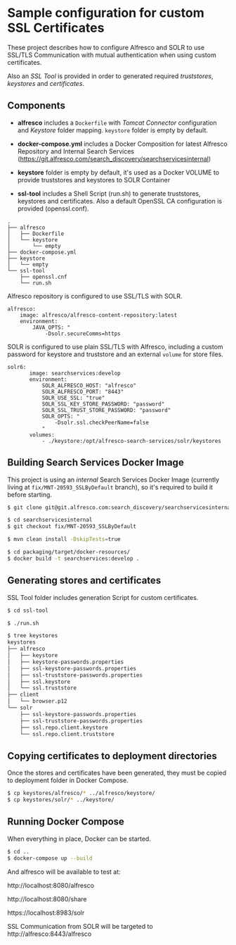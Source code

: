 # Sample configuration for custom SSL Certificates

These project describes how to configure Alfresco and SOLR to use SSL/TLS Communication with mutual authentication when using custom certificates.

Also an *SSL Tool* is provided in order to generated required *truststores*, *keystores* and *certificates*.

## Components

* **alfresco** includes a `Dockerfile` with *Tomcat Connector* configuration and *Keystore* folder mapping. `keystore` folder is empty by default.

* **docker-compose.yml** includes a Docker Composition for latest Alfresco Repository and Internal Search Services (https://git.alfresco.com/search_discovery/searchservicesinternal)

* **keystore** folder is empty by default, it's used as a Docker VOLUME to provide truststores and keystores to SOLR Container

* **ssl-tool** includes a Shell Script (run.sh) to generate truststores, keystores and certificates. Also a default OpenSSL CA configuration is provided (openssl.conf).

```
.
├── alfresco
│   ├── Dockerfile
│   └── keystore
│       └── empty
├── docker-compose.yml
├── keystore
│   └── empty
└── ssl-tool
    ├── openssl.cnf
    └── run.sh
```

Alfresco repository is configured to use SSL/TLS with SOLR.

```
alfresco:
    image: alfresco/alfresco-content-repository:latest
    environment:
        JAVA_OPTS: "
            -Dsolr.secureComms=https
```

SOLR is configured to use plain SSL/TLS with Alfresco, including a custom password for keystore and truststore and an external `volume` for store files.

```
solr6:
       image: searchservices:develop
       environment:
           SOLR_ALFRESCO_HOST: "alfresco"
           SOLR_ALFRESCO_PORT: "8443"
           SOLR_USE_SSL: "true"
           SOLR_SSL_KEY_STORE_PASSWORD: "password"
           SOLR_SSL_TRUST_STORE_PASSWORD: "password"
           SOLR_OPTS: "
               -Dsolr.ssl.checkPeerName=false
           "
       volumes:
           - ./keystore:/opt/alfresco-search-services/solr/keystores
```

## Building Search Services Docker Image

This project is using an *internal* Search Services Docker Image (currently living at `fix/MNT-20593_SSLByDefault` branch), so it's required to build it before starting.

```bash
$ git clone git@git.alfresco.com:search_discovery/searchservicesinternal.git

$ cd searchservicesinternal
$ git checkout fix/MNT-20593_SSLByDefault

$ mvn clean install -DskipTests=true

$ cd packaging/target/docker-resources/
$ docker build -t searchservices:develop .
```

## Generating stores and certificates

SSL Tool folder includes generation Script for custom certificates.

```bash
$ cd ssl-tool

$ ./run.sh

$ tree keystores
keystores
├── alfresco
│   ├── keystore
│   ├── keystore-passwords.properties
│   ├── ssl-keystore-passwords.properties
│   ├── ssl-truststore-passwords.properties
│   ├── ssl.keystore
│   └── ssl.truststore
├── client
│   └── browser.p12
└── solr
    ├── ssl-keystore-passwords.properties
    ├── ssl-truststore-passwords.properties
    ├── ssl.repo.client.keystore
    └── ssl.repo.client.truststore
```

## Copying certificates to deployment directories

Once the stores and certificates have been generated, they must be copied to deployment folder in Docker Compose.

```bash
$ cp keystores/alfresco/* ../alfresco/keystore/
$ cp keystores/solr/* ../keystore/
```

## Running Docker Compose

When everything in place, Docker can be started.

```bash
$ cd ..
$ docker-compose up --build
```

And alfresco will be available to test at:

http://localhost:8080/alfresco

http://localhost:8080/share

https://localhost:8983/solr

SSL Communication from SOLR will be targeted to http://alfresco:8443/alfresco
